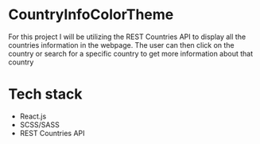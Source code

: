# CountryInfoColorTheme
For this project I will be utilizing the REST Countries API to display all the countries information in the webpage. The user can then click on the country or search for a specific country to get more information about that country

# Tech stack
<ul>
  <li>React.js</li>
  <li>SCSS/SASS</li>
  <li>REST Countries API</li>
</ul>
